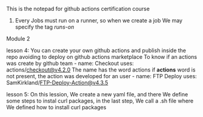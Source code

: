 This is the notepad for github actions certification course

1. Every Jobs must run on a runner, so when we create a job We may specify the tag *runs-on*

Module 2
 
lesson 4:
 You can create your own github actions and publish inside the repo avoiding to deploy on github actions marketplace
 To know if an actions was create by github team
     - name: Checkout
	    uses: actions/checkout@v4.2.0
 The name has the word actions if **actions** word is not present, the action was developed for an user
           - name: FTP Deploy
            uses: SamKirkland/FTP-Deploy-Action@v4.3.5

lesson 5:
 On this lession, We create a new yaml file, and there We define some steps to instal curl packages, in the last step, We call a .sh file where We defined how to install curl packages
